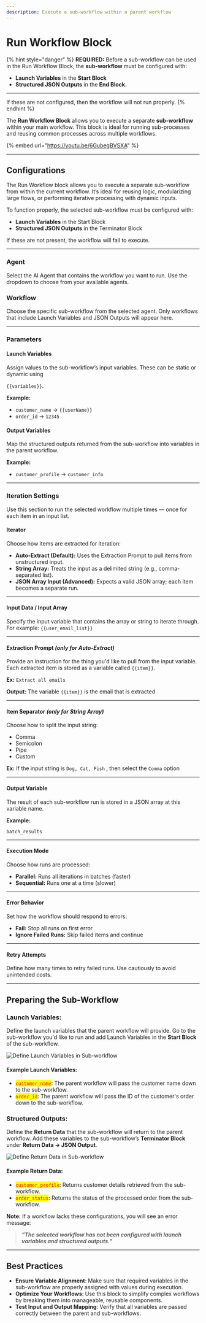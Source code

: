 ```yaml
---
description: Execute a sub-workflow within a parent workflow
---
```


# Run Workflow Block

{% hint style="danger" %}
**REQUIRED:** Before a sub-workflow can be used in the Run Workflow Block, the **sub-workflow** must be configured with:&#x20;

* **Launch Variables** in the **Start Block**&#x20;
* **Structured JSON Outputs** in the **End Block.**

***

If these are not configured, then the workflow will not run properly.
{% endhint %}

The **Run Workflow Block** allows you to execute a separate **sub-workflow** within your main workflow. This block is ideal for running sub-processes and reusing common processes across multiple workflows.

{% embed url="https://youtu.be/6GubegBVSXA" %}

***

## **Configurations**

The Run Workflow block allows you to execute a separate sub-workflow from within the current workflow. It’s ideal for reusing logic, modularizing large flows, or performing iterative processing with dynamic inputs.

To function properly, the selected sub-workflow must be configured with:

* **Launch Variables** in the Start Block
* **Structured JSON Outputs** in the Terminator Block

If these are not present, the workflow will fail to execute.

***

### Agent

Select the AI Agent that contains the workflow you want to run. Use the dropdown to choose from your available agents.

### Workflow

Choose the specific sub-workflow from the selected agent. Only workflows that include Launch Variables and JSON Outputs will appear here.

***

### Parameters

#### Launch Variables

Assign values to the sub-workflow’s input variables. These can be static or dynamic using

`{{variables}}`.

**Example:**

* `customer_name` → `{{userName}}`
* `order_id` → `12345`

#### Output Variables

Map the structured outputs returned from the sub-workflow into variables in the parent workflow.

**Example:**

* `customer_profile` → `customer_info`

***

### Iteration Settings

Use this section to run the selected workflow multiple times — once for each item in an input list.

#### Iterator

Choose how items are extracted for iteration:

* **Auto-Extract (Default):** Uses the Extraction Prompt to pull items from unstructured input.
* **String Array:** Treats the input as a delimited string (e.g., comma-separated list).
* **JSON Array Input (Advanced):** Expects a valid JSON array; each item becomes a separate run.

***

#### Input Data / Input Array

Specify the input variable that contains the array or string to iterate through.\
For example: `{{user_email_list}}`

***

#### Extraction Prompt _(only for Auto-Extract)_

Provide an instruction for the thing you'd like to pull from the input variable. Each extracted item is stored as a variable called `{{item}}`.

**Ex:** `Extract all emails`

**Output:** The variable `{{item}}` is the email that is extracted

***

#### Item Separator _(only for String Array)_

Choose how to split the input string:

* Comma
* Semicolon
* Pipe
* Custom

**Ex:** If the input string is  `Dog, Cat, Fish` , then select the `Comma` option

***

#### Output Variable

The result of each sub-workflow run is stored in a JSON array at this variable name.

**Example:**

`batch_results`

***

#### Execution Mode

Choose how runs are processed:

* **Parallel:** Runs all iterations in batches (faster)
* **Sequential:** Runs one at a time (slower)

***

#### Error Behavior

Set how the workflow should respond to errors:

* **Fail:** Stop all runs on first error
* **Ignore Failed Runs:** Skip failed items and continue

***

#### Retry Attempts

Define how many times to retry failed runs. Use cautiously to avoid unintended costs.

***

## **Preparing the Sub-Workflow**

### **Launch Variables**:

Define the launch variables that the parent workflow will provide. Go to the sub-workflow you'd like to run and add Launch Variables in the **Start Block** of the sub-workflow.

![Define Launch Variables in Sub-workflow](<../../.gitbook/assets/Screenshot 2024-12-04 at 9.53.58 PM.png>)

#### Example Launch Variables:

* <mark style="color:red;">`customer_name`</mark>: The parent workflow will pass the customer name down to the sub-workflow.
* <mark style="color:red;">`order_id`</mark>: The parent workflow will pass the ID of the customer's order down to the sub-workflow.

### **Structured Outputs**:

Define the **Return Data** that the sub-workflow will return to the parent workflow. Add these variables to the sub-workflow’s **Terminator Block** under **Return Data -> JSON Output**.

![Define Return Data in Sub-workflow](<../../.gitbook/assets/Screenshot 2024-12-04 at 9.56.44 PM.png>)

#### Example Return Data:

* <mark style="color:red;">`customer_profile`</mark>: Returns customer details retrieved from the sub-workflow.
* <mark style="color:red;">`order_status`</mark>: Returns the status of the processed order from the sub-workflow.

**Note:** If a workflow lacks these configurations, you will see an error message:

> _**"The selected workflow has not been configured with launch variables and structured outputs."**_

***

## Best Practices

* **Ensure Variable Alignment**: Make sure that required variables in the sub-workflow are properly assigned with values during execution.
* **Optimize Your Workflows**: Use this block to simplify complex workflows by breaking them into manageable, reusable components.
* **Test Input and Output Mapping**: Verify that all variables are passed correctly between the parent and sub-workflows.
